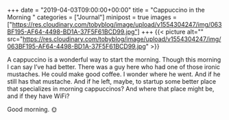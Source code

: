 +++
date = "2019-04-03T09:00:00+00:00"
title = "Cappuccino in the Morning "
categories = ["Journal"]
minipost = true
images = ["https://res.cloudinary.com/tobyblog/image/upload/v1554304247/img/063BF195-AF64-4498-BD1A-37F5F61BCD99.jpg"]
+++
{{< picture alt="" src="https://res.cloudinary.com/tobyblog/image/upload/v1554304247/img/063BF195-AF64-4498-BD1A-37F5F61BCD99.jpg" >}}

A cappuccino is a wonderful way to start the morning. Though this morning I can say I’ve had better. There was a guy here who had one of those ironic mustaches. He could make good coffee. I wonder where he went. And if he still has that mustache. And if he left, maybe, to startup some better place that specializes in morning cappuccinos? And where that place might be, and if they have WiFi?

Good morning. 🌞 
